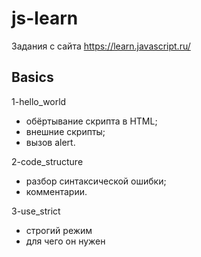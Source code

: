 # js-learn
Задания с сайта https://learn.javascript.ru/


Basics
----------------------------
1-hello_world
- обёртывание скрипта в HTML;
- внешние скрипты;
- вызов alert.

2-code_structure
- разбор синтаксической ошибки;
- комментарии.

3-use_strict
- строгий режим
- для чего он нужен
